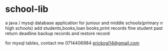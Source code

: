 # school-lib
a java / mysql database application for juniour and middle schools(primary n high schools)
add students,books,loan books,print records
fine student past return deadline
backup records and restore record

for mysql tables, contact me
0714406984
erickogi14@gmail.com
